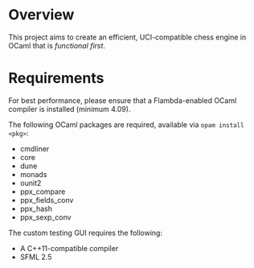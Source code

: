 # Overview

This project aims to create an efficient, UCI-compatible chess engine in OCaml that is *functional first*.

# Requirements

For best performance, please ensure that a Flambda-enabled OCaml compiler is installed (minimum 4.09).

The following OCaml packages are required, available via `opam install <pkg>`:

- cmdliner
- core
- dune
- monads
- ounit2
- ppx_compare
- ppx_fields_conv
- ppx_hash
- ppx_sexp_conv

The custom testing GUI requires the following:

- A C++11-compatible compiler
- SFML 2.5
